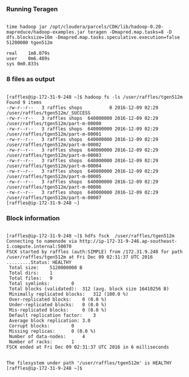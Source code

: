 ### Running Teragen
<pre><code>
time hadoop jar /opt/cloudera/parcels/CDH/lib/hadoop-0.20-mapreduce/hadoop-examples.jar teragen -Dmapred.map.tasks=8 -D dfs.blocksize=16m -Dmapred.map.tasks.speculative.execution=false 51200000 tgen512m

real	1m8.079s
user	0m6.489s
sys	0m0.833s
</code></pre>

### 8 files as output
<pre><code>
[raffles@ip-172-31-9-248 ~]$ hadoop fs -ls /user/raffles/tgen512m
Found 9 items
-rw-r--r--   3 raffles shops          0 2016-12-09 02:29 /user/raffles/tgen512m/_SUCCESS
-rw-r--r--   3 raffles shops  640000000 2016-12-09 02:29 /user/raffles/tgen512m/part-m-00000
-rw-r--r--   3 raffles shops  640000000 2016-12-09 02:29 /user/raffles/tgen512m/part-m-00001
-rw-r--r--   3 raffles shops  640000000 2016-12-09 02:29 /user/raffles/tgen512m/part-m-00002
-rw-r--r--   3 raffles shops  640000000 2016-12-09 02:29 /user/raffles/tgen512m/part-m-00003
-rw-r--r--   3 raffles shops  640000000 2016-12-09 02:29 /user/raffles/tgen512m/part-m-00004
-rw-r--r--   3 raffles shops  640000000 2016-12-09 02:29 /user/raffles/tgen512m/part-m-00005
-rw-r--r--   3 raffles shops  640000000 2016-12-09 02:29 /user/raffles/tgen512m/part-m-00006
-rw-r--r--   3 raffles shops  640000000 2016-12-09 02:29 /user/raffles/tgen512m/part-m-00007
[raffles@ip-172-31-9-248 ~]
</code></pre>

### Block information
<pre><code>
[raffles@ip-172-31-9-248 ~]$ hdfs fsck  /user/raffles/tgen512m
Connecting to namenode via http://ip-172-31-9-246.ap-southeast-1.compute.internal:50070
FSCK started by raffles (auth:SIMPLE) from /172.31.9.248 for path /user/raffles/tgen512m at Fri Dec 09 02:31:37 UTC 2016
.........Status: HEALTHY
 Total size:	5120000000 B
 Total dirs:	1
 Total files:	9
 Total symlinks:		0
 Total blocks (validated):	312 (avg. block size 16410256 B)
 Minimally replicated blocks:	312 (100.0 %)
 Over-replicated blocks:	0 (0.0 %)
 Under-replicated blocks:	0 (0.0 %)
 Mis-replicated blocks:		0 (0.0 %)
 Default replication factor:	3
 Average block replication:	3.0
 Corrupt blocks:		0
 Missing replicas:		0 (0.0 %)
 Number of data-nodes:		4
 Number of racks:		1
FSCK ended at Fri Dec 09 02:31:37 UTC 2016 in 6 milliseconds


The filesystem under path '/user/raffles/tgen512m' is HEALTHY
[raffles@ip-172-31-9-248 ~]$

</code></pre>
